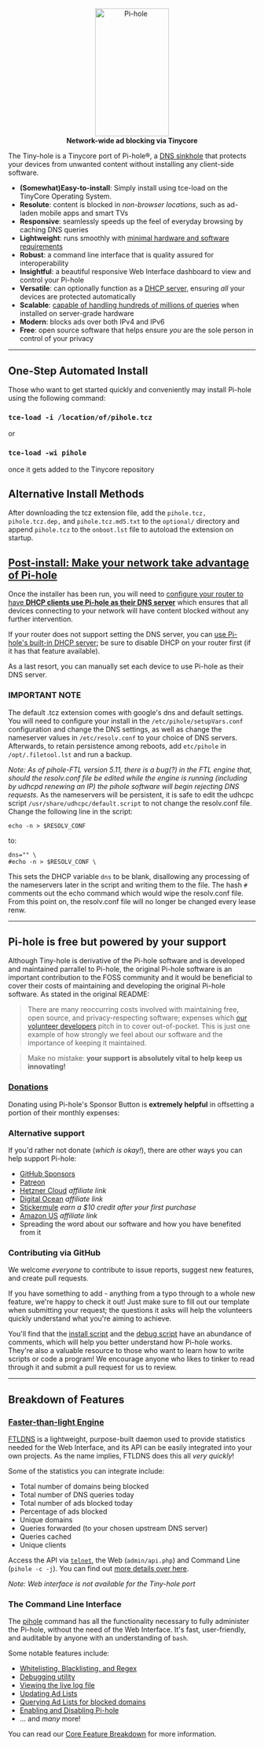 <!-- markdownlint-configure-file { "MD004": { "style": "consistent" } } -->
<!-- markdownlint-disable MD033 -->
#

<p align="center">
    <a href="https://pi-hole.net/">
        <img src="https://pi-hole.github.io/graphics/Vortex/Vortex_with_Wordmark.svg" width="150" height="260" alt="Pi-hole">
    </a>
    <br>
    <strong>Network-wide ad blocking via Tinycore</strong>
</p>
<!-- markdownlint-enable MD033 -->

The Tiny-hole is a Tinycore port of Pi-hole®, a [DNS sinkhole](https://en.wikipedia.org/wiki/DNS_Sinkhole) that protects your devices from unwanted content without installing any client-side software.

- **(Somewhat)Easy-to-install**: Simply install using tce-load on the TinyCore Operating System.  
- **Resolute**: content is blocked in _non-browser locations_, such as ad-laden mobile apps and smart TVs
- **Responsive**: seamlessly speeds up the feel of everyday browsing by caching DNS queries
- **Lightweight**: runs smoothly with [minimal hardware and software requirements](https://docs.pi-hole.net/main/prerequisites/)
- **Robust**: a command line interface that is quality assured for interoperability
- **Insightful**: a beautiful responsive Web Interface dashboard to view and control your Pi-hole
- **Versatile**: can optionally function as a [DHCP server](https://discourse.pi-hole.net/t/how-do-i-use-pi-holes-built-in-dhcp-server-and-why-would-i-want-to/3026), ensuring *all* your devices are protected automatically
- **Scalable**: [capable of handling hundreds of millions of queries](https://pi-hole.net/2017/05/24/how-much-traffic-can-pi-hole-handle/) when installed on server-grade hardware
- **Modern**: blocks ads over both IPv4 and IPv6
- **Free**: open source software that helps ensure _you_ are the sole person in control of your privacy

-----

## One-Step Automated Install

Those who want to get started quickly and conveniently may install Pi-hole using the following command:

### `tce-load -i /location/of/pihole.tcz`
or
### `tce-load -wi pihole`
once it gets added to the Tinycore repository

## Alternative Install Methods

After downloading the tcz extension file, add the `pihole.tcz, pihole.tcz.dep,` and `pihole.tcz.md5.txt` to the `optional/` directory and append `pihole.tcz` to the `onboot.lst` file to autoload the extension on startup.

## [Post-install: Make your network take advantage of Pi-hole](https://docs.pi-hole.net/main/post-install/)

Once the installer has been run, you will need to [configure your router to have **DHCP clients use Pi-hole as their DNS server**](https://discourse.pi-hole.net/t/how-do-i-configure-my-devices-to-use-pi-hole-as-their-dns-server/245) which ensures that all devices connecting to your network will have content blocked without any further intervention.

If your router does not support setting the DNS server, you can [use Pi-hole's built-in DHCP server](https://discourse.pi-hole.net/t/how-do-i-use-pi-holes-built-in-dhcp-server-and-why-would-i-want-to/3026); be sure to disable DHCP on your router first (if it has that feature available).

As a last resort, you can manually set each device to use Pi-hole as their DNS server.

### IMPORTANT NOTE

The default .tcz extension comes with google's dns and default settings. You will need to configure your install in the `/etc/pihole/setupVars.conf` configuration and change the DNS settings, as well as change the nameserver values in `/etc/resolv.conf` to your choice of DNS servers. 
Afterwards, to retain persistence among reboots, add `etc/pihole` in `/opt/.filetool.lst` and run a backup.

_Note: As of pihole-FTL version 5.11, there is a bug(?) in the FTL engine that, should the resolv.conf file be edited while the engine is running (including by udhcpd renewing an IP) the pihole software will begin rejecting DNS requests._ As the nameservers will be persistent, it is safe to edit the udhcpc script `/usr/share/udhcpc/default.script` to not change the resolv.conf file. Change the following line in the script:

`echo -n > $RESOLV_CONF`

to:

``` \
dns="" \
#echo -n > $RESOLV_CONF \
```
This sets the DHCP variable `dns` to be blank, disallowing any processing of the nameservers later in the script and writing them to the file.
The hash `#` comments out the echo command which would wipe the resolv.conf file. From this point on, the resolv.conf file will no longer be changed every lease renw.

-----

## Pi-hole is free but powered by your support

Although Tiny-hole is derivative of the Pi-hole software and is developed and maintained parrallel to Pi-hole, the original Pi-hole software is an important contribution to the FOSS community and it would be beneficial to cover their costs of maintaining and developing the original Pi-hole software. As stated in the original README: 

>There are many reoccurring costs involved with maintaining free, open source, and privacy-respecting software; expenses which [our volunteer developers](https://github.com/orgs/pi-hole/people) pitch in to cover out-of-pocket. This is just one example of how strongly we feel about our software and the importance of keeping it maintained.

>Make no mistake: **your support is absolutely vital to help keep us innovating!** 

### [Donations](https://pi-hole.net/donate)

Donating using Pi-hole's Sponsor Button is **extremely helpful** in offsetting a portion of their monthly expenses:

### Alternative support

If you'd rather not donate (_which is okay!_), there are other ways you can help support Pi-hole:

- [GitHub Sponsors](https://github.com/sponsors/pi-hole/)
- [Patreon](https://patreon.com/pihole)
- [Hetzner Cloud](https://hetzner.cloud/?ref=7aceisRX3AzA) _affiliate link_
- [Digital Ocean](https://www.digitalocean.com/?refcode=344d234950e1) _affiliate link_
- [Stickermule](https://www.stickermule.com/unlock?ref_id=9127301701&utm_medium=link&utm_source=invite) _earn a $10 credit after your first purchase_
- [Amazon US](http://www.amazon.com/exec/obidos/redirect-home/pihole09-20) _affiliate link_
- Spreading the word about our software and how you have benefited from it

### Contributing via GitHub

We welcome _everyone_ to contribute to issue reports, suggest new features, and create pull requests.

If you have something to add - anything from a typo through to a whole new feature, we're happy to check it out! Just make sure to fill out our template when submitting your request; the questions it asks will help the volunteers quickly understand what you're aiming to achieve.

You'll find that the [install script](https://github.com/pi-hole/pi-hole/blob/master/automated%20install/basic-install.sh) and the [debug script](https://github.com/pi-hole/pi-hole/blob/master/advanced/Scripts/piholeDebug.sh) have an abundance of comments, which will help you better understand how Pi-hole works. They're also a valuable resource to those who want to learn how to write scripts or code a program! We encourage anyone who likes to tinker to read through it and submit a pull request for us to review.

-----


## Breakdown of Features

### [Faster-than-light Engine](https://github.com/pi-hole/ftl)

[FTLDNS](https://github.com/pi-hole/ftl) is a lightweight, purpose-built daemon used to provide statistics needed for the Web Interface, and its API can be easily integrated into your own projects. As the name implies, FTLDNS does this all *very quickly*!

Some of the statistics you can integrate include:

- Total number of domains being blocked
- Total number of DNS queries today
- Total number of ads blocked today
- Percentage of ads blocked
- Unique domains
- Queries forwarded (to your chosen upstream DNS server)
- Queries cached
- Unique clients

Access the API via [`telnet`](https://github.com/pi-hole/FTL), the Web (`admin/api.php`) and Command Line (`pihole -c -j`). You can find out [more details over here](https://discourse.pi-hole.net/t/pi-hole-api/1863).

_Note: Web interface is not available for the Tiny-hole port_

### The Command Line Interface

The [pihole](https://docs.pi-hole.net/core/pihole-command/) command has all the functionality necessary to fully administer the Pi-hole, without the need of the Web Interface. It's fast, user-friendly, and auditable by anyone with an understanding of `bash`.

Some notable features include:

- [Whitelisting, Blacklisting, and Regex](https://docs.pi-hole.net/core/pihole-command/#whitelisting-blacklisting-and-regex)
- [Debugging utility](https://docs.pi-hole.net/core/pihole-command/#debugger)
- [Viewing the live log file](https://docs.pi-hole.net/core/pihole-command/#tail)
- [Updating Ad Lists](https://docs.pi-hole.net/core/pihole-command/#gravity)
- [Querying Ad Lists for blocked domains](https://docs.pi-hole.net/core/pihole-command/#query)
- [Enabling and Disabling Pi-hole](https://docs.pi-hole.net/core/pihole-command/#enable-disable)
- ... and *many* more!

You can read our [Core Feature Breakdown](https://docs.pi-hole.net/core/pihole-command/#pi-hole-core) for more information.
